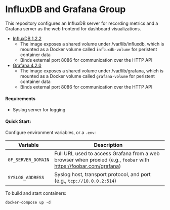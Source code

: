 # InfluxDB and Grafana Group

This repository configures an InfluxDB server for recording metrics and a Grafana server as the web frontend for dashboard visualizations.

- [InfluxDB 1.2.2](https://hub.docker.com/_/influxdb/)
  - The image exposes a shared volume under /var/lib/influxdb, which is mounted as a Docker volume called `influxdb-volume` for peristent container data
  - Binds external port 8086 for communication over the HTTP API
- [Grafana 4.2.0](https://hub.docker.com/r/grafana/grafana/)
  - The image exposes a shared volume under /var/lib/grafana, which is mounted as a Docker volume called `grafana-volume` for peristent container data
  - Binds external port 8086 for communication over the HTTP API

#### Requirements
- Syslog server for logging

#### Quick Start:
Configure environment variables, or a `.env`:

| Variable | Description |
| ------------- | ------------- |
| `GF_SERVER_DOMAIN` | Full URL used to access Grafana from a web browser when proxied (e.g., `foobar` with https://foobar.com/grafana) |
| `SYSLOG_ADDRESS` | Syslog host, transport protocol, and port (e.g., `tcp://10.0.0.2:514`) |

To build and start containers:

```
docker-compose up -d
```

